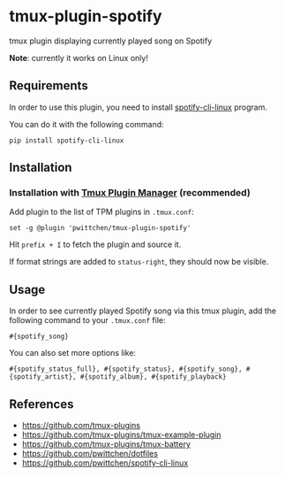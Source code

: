 # tmux-plugin-spotify
tmux plugin displaying currently played song on Spotify

**Note**: currently it works on Linux only!

Requirements
------------

In order to use this plugin, you need to install [spotify-cli-linux](https://github.com/pwittchen/spotify-cli-linux) program.

You can do it with the following command:

```
pip install spotify-cli-linux
```

Installation
------------
### Installation with [Tmux Plugin Manager](https://github.com/tmux-plugins/tpm) (recommended)

Add plugin to the list of TPM plugins in `.tmux.conf`:

```
set -g @plugin 'pwittchen/tmux-plugin-spotify'
```

Hit `prefix + I` to fetch the plugin and source it.

If format strings are added to `status-right`, they should now be visible.

Usage
-----

In order to see currently played Spotify song via this tmux plugin, add the following command to your `.tmux.conf` file:

```
#{spotify_song}
```

You can also set more options like:

```
#{spotify_status_full}, #{spotify_status}, #{spotify_song}, #{spotify_artist}, #{spotify_album}, #{spotify_playback}
```

References
----------
- https://github.com/tmux-plugins
- https://github.com/tmux-plugins/tmux-example-plugin
- https://github.com/tmux-plugins/tmux-battery
- https://github.com/pwittchen/dotfiles
- https://github.com/pwittchen/spotify-cli-linux
